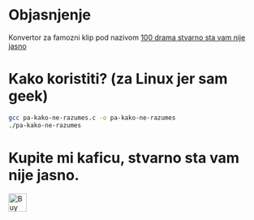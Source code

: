 # Objasnjenje
Konvertor za famozni klip pod nazivom [100 drama stvarno sta vam nije jasno](https://www.youtube.com/watch?v=Mlr7iqVVnBk)
# Kako koristiti? (za Linux jer sam geek)
```bash
gcc pa-kako-ne-razumes.c -o pa-kako-ne-razumes
./pa-kako-ne-razumes
```
# Kupite mi kaficu, stvarno sta vam nije jasno.

<a href='https://ko-fi.com/C1C4P7FQI' target='_blank'><img height='36' style='border:0px;height:36px;' src='https://storage.ko-fi.com/cdn/kofi5.png?v=3' border='0' alt='Buy Me a Coffee at ko-fi.com' /></a>
